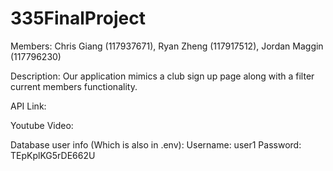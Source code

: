 ﻿# 335FinalProject

Members: Chris Giang (117937671), Ryan Zheng (117917512), Jordan Maggin (117796230)

Description: Our application mimics a club sign up page along with a filter current members functionality.

API Link:

Youtube Video:

Database user info (Which is also in .env):
Username: user1
Password: TEpKplKG5rDE662U